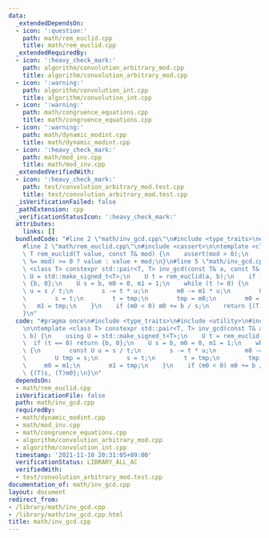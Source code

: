 ```yaml
---
data:
  _extendedDependsOn:
  - icon: ':question:'
    path: math/rem_euclid.cpp
    title: math/rem_euclid.cpp
  _extendedRequiredBy:
  - icon: ':heavy_check_mark:'
    path: algorithm/convolution_arbitrary_mod.cpp
    title: algorithm/convolution_arbitrary_mod.cpp
  - icon: ':warning:'
    path: algorithm/convolution_int.cpp
    title: algorithm/convolution_int.cpp
  - icon: ':warning:'
    path: math/congruence_equations.cpp
    title: math/congruence_equations.cpp
  - icon: ':warning:'
    path: math/dynamic_modint.cpp
    title: math/dynamic_modint.cpp
  - icon: ':heavy_check_mark:'
    path: math/mod_inv.cpp
    title: math/mod_inv.cpp
  _extendedVerifiedWith:
  - icon: ':heavy_check_mark:'
    path: test/convolution_arbitrary_mod.test.cpp
    title: test/convolution_arbitrary_mod.test.cpp
  _isVerificationFailed: false
  _pathExtension: cpp
  _verificationStatusIcon: ':heavy_check_mark:'
  attributes:
    links: []
  bundledCode: "#line 2 \"math/inv_gcd.cpp\"\n#include <type_traits>\n#include <utility>\n\
    #line 2 \"math/rem_euclid.cpp\"\n#include <cassert>\n\ntemplate <class T> constexpr\
    \ T rem_euclid(T value, const T& mod) {\n    assert(mod > 0);\n    return (value\
    \ %= mod) >= 0 ? value : value + mod;\n}\n#line 5 \"math/inv_gcd.cpp\"\n\ntemplate\
    \ <class T> constexpr std::pair<T, T> inv_gcd(const T& a, const T& b) {\n    using\
    \ U = std::make_signed_t<T>;\n    U t = rem_euclid(a, b);\n    if (t == 0) return\
    \ {b, 0};\n    U s = b, m0 = 0, m1 = 1;\n    while (t != 0) {\n        const U\
    \ u = s / t;\n        s -= t * u;\n        m0 -= m1 * u;\n        U tmp = s;\n\
    \        s = t;\n        t = tmp;\n        tmp = m0;\n        m0 = m1;\n     \
    \   m1 = tmp;\n    }\n    if (m0 < 0) m0 += b / s;\n    return {(T)s, (T)m0};\n\
    }\n"
  code: "#pragma once\n#include <type_traits>\n#include <utility>\n#include \"rem_euclid.cpp\"\
    \n\ntemplate <class T> constexpr std::pair<T, T> inv_gcd(const T& a, const T&\
    \ b) {\n    using U = std::make_signed_t<T>;\n    U t = rem_euclid(a, b);\n  \
    \  if (t == 0) return {b, 0};\n    U s = b, m0 = 0, m1 = 1;\n    while (t != 0)\
    \ {\n        const U u = s / t;\n        s -= t * u;\n        m0 -= m1 * u;\n\
    \        U tmp = s;\n        s = t;\n        t = tmp;\n        tmp = m0;\n   \
    \     m0 = m1;\n        m1 = tmp;\n    }\n    if (m0 < 0) m0 += b / s;\n    return\
    \ {(T)s, (T)m0};\n}\n"
  dependsOn:
  - math/rem_euclid.cpp
  isVerificationFile: false
  path: math/inv_gcd.cpp
  requiredBy:
  - math/dynamic_modint.cpp
  - math/mod_inv.cpp
  - math/congruence_equations.cpp
  - algorithm/convolution_arbitrary_mod.cpp
  - algorithm/convolution_int.cpp
  timestamp: '2021-11-10 20:31:05+09:00'
  verificationStatus: LIBRARY_ALL_AC
  verifiedWith:
  - test/convolution_arbitrary_mod.test.cpp
documentation_of: math/inv_gcd.cpp
layout: document
redirect_from:
- /library/math/inv_gcd.cpp
- /library/math/inv_gcd.cpp.html
title: math/inv_gcd.cpp
---
```

